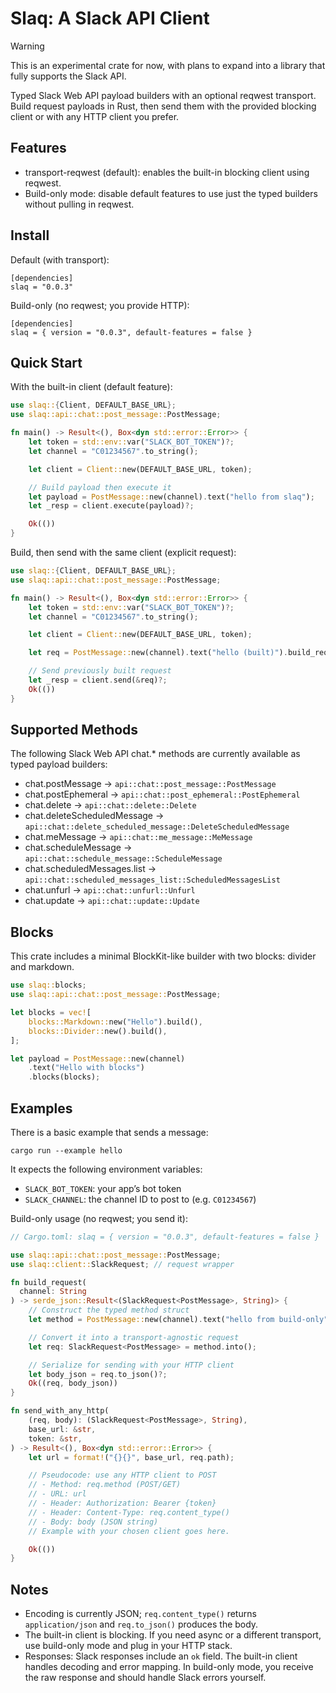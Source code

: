 Slaq: A Slack API Client
====

> [!WARNING]
> This is an experimental crate for now, with plans to expand into a
> library that fully supports the Slack API.

Typed Slack Web API payload builders with an optional reqwest transport. Build
request payloads in Rust, then send them with the provided blocking client or
with any HTTP client you prefer.

Features
--------

- transport-reqwest (default): enables the built-in blocking client using reqwest.
- Build-only mode: disable default features to use just the typed builders without
pulling in reqwest.

Install
-------

Default (with transport):

```
[dependencies]
slaq = "0.0.3"
```

Build-only (no reqwest; you provide HTTP):

```
[dependencies]
slaq = { version = "0.0.3", default-features = false }
```

Quick Start
-----------

With the built-in client (default feature):

```rust
use slaq::{Client, DEFAULT_BASE_URL};
use slaq::api::chat::post_message::PostMessage;

fn main() -> Result<(), Box<dyn std::error::Error>> {
    let token = std::env::var("SLACK_BOT_TOKEN")?;
    let channel = "C01234567".to_string();

    let client = Client::new(DEFAULT_BASE_URL, token);

    // Build payload then execute it
    let payload = PostMessage::new(channel).text("hello from slaq");
    let _resp = client.execute(payload)?;

    Ok(())
}
```

Build, then send with the same client (explicit request):

```rust
use slaq::{Client, DEFAULT_BASE_URL};
use slaq::api::chat::post_message::PostMessage;

fn main() -> Result<(), Box<dyn std::error::Error>> {
    let token = std::env::var("SLACK_BOT_TOKEN")?;
    let channel = "C01234567".to_string();

    let client = Client::new(DEFAULT_BASE_URL, token);

    let req = PostMessage::new(channel).text("hello (built)").build_request();

    // Send previously built request
    let _resp = client.send(&req)?;
    Ok(())
}
```

Supported Methods
-----------------

The following Slack Web API chat.* methods are currently available as typed payload builders:

- chat.postMessage → `api::chat::post_message::PostMessage`
- chat.postEphemeral → `api::chat::post_ephemeral::PostEphemeral`
- chat.delete → `api::chat::delete::Delete`
- chat.deleteScheduledMessage → `api::chat::delete_scheduled_message::DeleteScheduledMessage`
- chat.meMessage → `api::chat::me_message::MeMessage`
- chat.scheduleMessage → `api::chat::schedule_message::ScheduleMessage`
- chat.scheduledMessages.list → `api::chat::scheduled_messages_list::ScheduledMessagesList`
- chat.unfurl → `api::chat::unfurl::Unfurl`
- chat.update → `api::chat::update::Update`

Blocks
------

This crate includes a minimal BlockKit-like builder with two blocks: divider and markdown.

```rust
use slaq::blocks;
use slaq::api::chat::post_message::PostMessage;

let blocks = vec![
    blocks::Markdown::new("Hello").build(),
    blocks::Divider::new().build(),
];

let payload = PostMessage::new(channel)
    .text("Hello with blocks")
    .blocks(blocks);
```

Examples
--------

There is a basic example that sends a message:

```
cargo run --example hello
```

It expects the following environment variables:

- `SLACK_BOT_TOKEN`: your app’s bot token
- `SLACK_CHANNEL`: the channel ID to post to (e.g. `C01234567`)

Build-only usage (no reqwest; you send it):

```rust
// Cargo.toml: slaq = { version = "0.0.3", default-features = false }

use slaq::api::chat::post_message::PostMessage;
use slaq::client::SlackRequest; // request wrapper

fn build_request(
  channel: String
) -> serde_json::Result<(SlackRequest<PostMessage>, String)> {
    // Construct the typed method struct
    let method = PostMessage::new(channel).text("hello from build-only");

    // Convert it into a transport-agnostic request
    let req: SlackRequest<PostMessage> = method.into();

    // Serialize for sending with your HTTP client
    let body_json = req.to_json()?;
    Ok((req, body_json))
}

fn send_with_any_http(
    (req, body): (SlackRequest<PostMessage>, String),
    base_url: &str,
    token: &str,
) -> Result<(), Box<dyn std::error::Error>> {
    let url = format!("{}{}", base_url, req.path);

    // Pseudocode: use any HTTP client to POST
    // - Method: req.method (POST/GET)
    // - URL: url
    // - Header: Authorization: Bearer {token}
    // - Header: Content-Type: req.content_type()
    // - Body: body (JSON string)
    // Example with your chosen client goes here.

    Ok(())
}
```

Notes
-----

- Encoding is currently JSON; `req.content_type()` returns `application/json`
  and `req.to_json()` produces the body.
- The built-in client is blocking. If you need async or a different transport,
  use build-only mode and plug in your HTTP stack.
- Responses: Slack responses include an `ok` field. The built-in client handles
  decoding and error mapping. In build-only mode, you receive the raw response
  and should handle Slack errors yourself.
